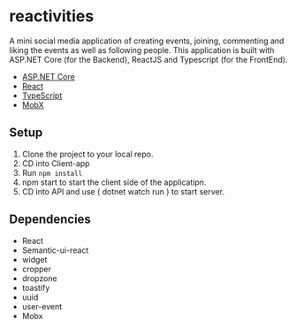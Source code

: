# reactivities
A mini social media application of creating events, joining, commenting and liking the events as well as following people.
This application is built with ASP.NET Core (for the Backend), ReactJS and Typescript (for the FrontEnd).

* [ASP.NET Core](https://www.pluralsight.com/paths/aspnet-core?aid=701j0000001heIqAAI&promo=&utm_source=non_branded&utm_medium=digital_paid_search_google&utm_campaign=CA_Dynamic&utm_content=&gclid=Cj0KCQjwudb3BRC9ARIsAEa-vUus2oWydkGgCvcOj_YTVPjjNa0VhUesSbz89woj_MgrXZoPlVltBkgaAoydEALw_wcB)
* [React](https://reactjs.org/docs/getting-started.html)
* [TypeScript](https://www.typescriptlang.org/docs/home.html)
* [MobX](https://mobx.js.org/README.html)


## Setup

1. Clone the project to your local repo.
2. CD into Client-app
3. Run `npm install`
4. npm start to start the client side of the applicatipn.
5. CD into API and use ( dotnet watch run ) to start server.


## Dependencies 
* React
* Semantic-ui-react
* widget
* cropper
* dropzone
* toastify
* uuid
* user-event
* Mobx